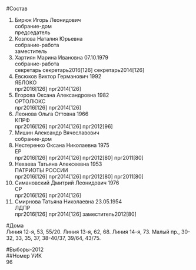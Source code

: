 #Состав  
1. Бирюк Игорь Леонидович  
    собрание-дом  
    председатель  
2. Козлова Наталия Юрьевна  
    собрание-работа  
    заместитель  
3. Хартиян Марина Ивановна 07.10.1979  
    собрание-работа  
    секретарь секретарь2016[126] секретарь2014[126]  
4. Евсюков Виктор Германович 1992  
    ЯБЛОКО  
    прг2016[126] прг2014[126]  
5. Егорова Оксана Александровна 1982  
    ОРТОЛЮКС  
    прг2016[126] прг2014[126]  
6. Леонова Ольга Оттовна 1966  
    КПРФ  
    прг2016[126] прг2014[126] прг2012[96]  
7. Мишин Александр Вячеславович  
    собрание-дом  
8. Нестеренко Оксана Николаевна 1975  
    ЕР  
    прг2016[126] прг2014[126] прг2012[80] прг2011[80]  
9. Нехаева Татьяна Алексеевна 1953  
    ПАТРИОТЫ РОССИИ  
    прг2016[126] прг2014[126] прг2012[80] прг2011[80]  
10. Симановский Дмитрий Леонидович 1976  
    СР  
    прг2016[126] прг2014[126]  
11. Смирнова Татьяна Николаевна 23.05.1954  
    ЛДПР  
    прг2016[126] прг2014[126] заместитель2012[80]  
  
#Дома  
Линия 12-я,     53, 55/20. Линия 13-я,     62, 68. Линия 14-я,   73. Малый пр.,     30-32, 33, 35, 37, 38-40/37, 39/64, 43/75.  
  
#Выборы-2012  
##Номер УИК  
96  
